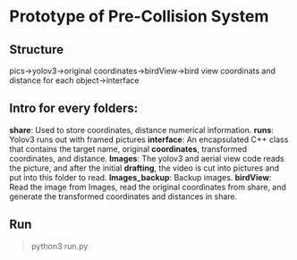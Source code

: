 # Prototype of Pre-Collision System

## Structure
pics->yolov3->original coordinates->birdView->bird view coordinats and distance for each object->interface

## Intro for every folders:
**share**: Used to store coordinates, distance numerical information.
**runs**: Yolov3 runs out with framed pictures
**interface**: An encapsulated C++ class that contains the target name, original **coordinates**, transformed coordinates, and distance.
**Images**: The yolov3 and aerial view code reads the picture, and after the initial **drafting**, the video is cut into pictures and put into this folder to read.
**Images_backup**: Backup images.
**birdView**: Read the image from Images, read the original coordinates from share, and generate the transformed coordinates and distances in share.

## Run
>python3 run.py
